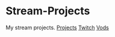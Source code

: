 # Stream-Projects
My stream projects.
[Projects](<https://stream.sean-outram.dev>)
[Twitch](<https://twitch.tv/outramsean>)
[Vods](<https://www.youtube.com/channel/UCTGlvN1BVuqmblL-VMsOmxg>)